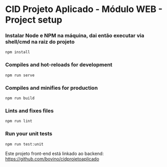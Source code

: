 # CID Projeto Aplicado - Módulo WEB - Project setup

### Instalar Node e NPM na máquina, dai então executar via shell/cmd na raiz do projeto 
```
npm install
```

### Compiles and hot-reloads for development
```
npm run serve
```

### Compiles and minifies for production
```
npm run build
```

### Lints and fixes files
```
npm run lint
```

### Run your unit tests
```
npm run test:unit
```

Este projeto front-end está linkado ao backend: https://github.com/bovino/cidprojetoaplicado
